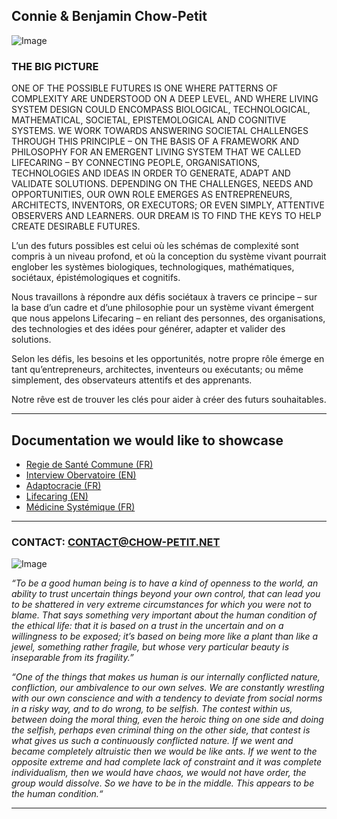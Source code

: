 ## Connie & Benjamin Chow-Petit

![Image](https://imgur.com/fBTyIdG.jpg)

### THE BIG PICTURE
ONE OF THE POSSIBLE FUTURES IS ONE WHERE PATTERNS OF COMPLEXITY ARE UNDERSTOOD ON A DEEP LEVEL, AND WHERE LIVING SYSTEM DESIGN COULD ENCOMPASS BIOLOGICAL, TECHNOLOGICAL, MATHEMATICAL, SOCIETAL, EPISTEMOLOGICAL AND COGNITIVE SYSTEMS.
WE WORK TOWARDS ANSWERING SOCIETAL CHALLENGES THROUGH THIS PRINCIPLE – ON THE BASIS OF A FRAMEWORK AND PHILOSOPHY FOR AN EMERGENT LIVING SYSTEM THAT WE CALLED LIFECARING – BY CONNECTING PEOPLE, ORGANISATIONS, TECHNOLOGIES AND IDEAS IN ORDER TO GENERATE, ADAPT AND VALIDATE SOLUTIONS.
DEPENDING ON THE CHALLENGES, NEEDS AND OPPORTUNITIES, OUR OWN ROLE EMERGES AS ENTREPRENEURS, ARCHITECTS, INVENTORS, OR EXECUTORS; OR EVEN SIMPLY, ATTENTIVE OBSERVERS AND LEARNERS.
OUR DREAM IS TO FIND THE KEYS TO HELP CREATE DESIRABLE FUTURES.

L’un des futurs possibles est celui où les schémas de complexité sont compris à un niveau profond, et où la conception du système vivant pourrait englober les systèmes biologiques, technologiques, mathématiques, sociétaux, épistémologiques et cognitifs.

Nous travaillons à répondre aux défis sociétaux à travers ce principe – sur la base d’un cadre et d’une philosophie pour un système vivant émergent que nous appelons Lifecaring – en reliant des personnes, des organisations, des technologies et des idées pour générer, adapter et valider des solutions.

Selon les défis, les besoins et les opportunités, notre propre rôle émerge en tant qu’entrepreneurs, architectes, inventeurs ou exécutants; ou même simplement, des observateurs attentifs et des apprenants.

Notre rêve est de trouver les clés pour aider à créer des futurs souhaitables.

---

## Documentation we would like to showcase
* [Regie de Santé Commune (FR)](https://pad.lamyne.org/regiedesantecommune)
* [Interview Obervatoire (EN)](https://pad.lamyne.org/observatory_article_laMYNE)
* [Adaptocracie (FR)](https://pad.lamyne.org/design_de_gouvernance)
* [Lifecaring (EN)](https://medium.com/lifecaring-life-by-design/)
* [Médicine Systémique (FR)](https://pad.lamyne.org/medecine_systemique)


---

### CONTACT: CONTACT@CHOW-PETIT.NET


![Image](https://i.imgur.com/zK6k75b.jpg)

_“To be a good human being is to have a kind of openness to the world, an ability to trust uncertain things beyond your own control, that can lead you to be shattered in very extreme circumstances for which you were not to blame. That says something very important about the human condition of the ethical life: that it is based on a trust in the uncertain and on a willingness to be exposed; it’s based on being more like a plant than like a jewel, something rather fragile, but whose very particular beauty is inseparable from its fragility.”_

_“One of the things that makes us human is our internally conflicted nature, confliction, our ambivalence to our own selves. We are constantly wrestling with our own conscience and with a tendency to deviate from social norms in a risky way, and to do wrong, to be selfish. The contest within us, between doing the moral thing, even the heroic thing on one side and doing the selfish, perhaps even criminal thing on the other side, that contest is what gives us such a continuously conflicted nature. If we went and became completely altruistic then we would be like ants. If we went to the opposite extreme and had complete lack of constraint and it was complete individualism, then we would have chaos, we would not have order, the group would dissolve. So we have to be in the middle. This appears to be the human condition.“_

---
